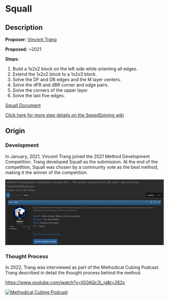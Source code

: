 # Squall

## Description

**Proposer:** [Vincent Trang](CubingContributors/MethodDevelopers.md#trang-vincent-trangium)

**Proposed:** ~2021

**Steps:**

1. Build a 1x2x2 block on the left side while orienting all edges.
2. Extend the 1x2x2 block to a 1x2x3 block.
3. Solve the DF and DB edges and the M layer centers.
4. Solve the dFR and dBR corner and edge pairs.
5. Solve the corners of the upper layer.
6. Solve the last five edges.

[Squall Document](https://docs.google.com/document/d/1rO-Dm8XuzQnczST27E9XNHqDCVAB-9kl3IS_C2NIgtk/edit)

[Click here for more step details on the SpeedSolving wiki](https://www.speedsolving.com/wiki/index.php?title=Squall)

## Origin

### Development

In January, 2021, Vincent Trang joined the 2021 Method Development Competition. Trang developed Squall as the submission. At the end of the competition, Squall was chosen by a community vote as the best method, making it the winner of the competition.

![](img/Squall/Comp.png)

### Thought Process

In 2022, Trang was interviewed as part of the Methodical Cubing Podcast. Trang described in detail the thought process behind the method.

https://www.youtube.com/watch?v=IGOAQc3l_jg&t=262s

[![Methodical Cubing Podcast](http://img.youtube.com/vi/IGOAQc3l_jg/0.jpg%29)](https://www.youtube.com/watch?v=IGOAQc3l_jg&t=262s "Methodical Cubing Podcast")